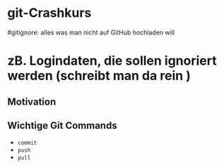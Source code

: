 # git-Crashkurs
#gitignore: alles was man nicht auf GitHub hochladen will 
# zB. Logindaten, die sollen ignoriert werden (schreibt man da rein )

## Motivation


## Wichtige Git Commands

- `commit`
- `push`
- `pull`